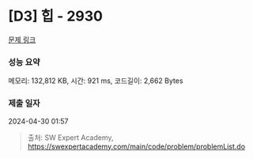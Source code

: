 # [D3] 힙 - 2930 

[문제 링크](https://swexpertacademy.com/main/code/problem/problemDetail.do?contestProbId=AV-Tj7ya3jYDFAXr) 

### 성능 요약

메모리: 132,812 KB, 시간: 921 ms, 코드길이: 2,662 Bytes

### 제출 일자

2024-04-30 01:57



> 출처: SW Expert Academy, https://swexpertacademy.com/main/code/problem/problemList.do